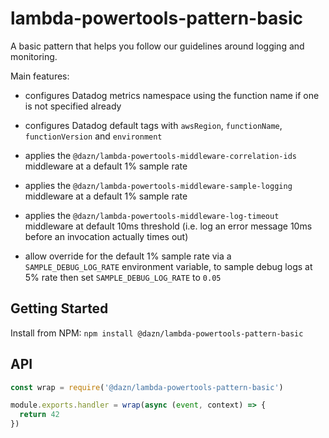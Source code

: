 # lambda-powertools-pattern-basic

A basic pattern that helps you follow our guidelines around logging and monitoring.

Main features:

* configures Datadog metrics namespace using the function name if one is not specified already

* configures Datadog default tags with `awsRegion`, `functionName`, `functionVersion` and `environment`

* applies the `@dazn/lambda-powertools-middleware-correlation-ids` middleware at a default 1% sample rate

* applies the `@dazn/lambda-powertools-middleware-sample-logging` middleware at a default 1% sample rate

* applies the `@dazn/lambda-powertools-middleware-log-timeout` middleware at default 10ms threshold (i.e. log an error message 10ms before an invocation actually times out)

* allow override for the default 1% sample rate via a `SAMPLE_DEBUG_LOG_RATE` environment variable, to sample debug logs at 5% rate then set `SAMPLE_DEBUG_LOG_RATE` to `0.05`

## Getting Started

Install from NPM: `npm install @dazn/lambda-powertools-pattern-basic`

## API

```js
const wrap = require('@dazn/lambda-powertools-pattern-basic')

module.exports.handler = wrap(async (event, context) => {
  return 42
})
```
